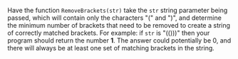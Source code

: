Have the function ```RemoveBrackets(str)``` take the ```str``` string parameter being passed, which will contain only the characters "(" and ")", and determine the minimum number of brackets that need to be removed to create a string of correctly matched brackets. For example: if ```str``` is "(()))" then your program should return the number **1**. The answer could potentially be 0, and there will always be at least one set of matching brackets in the string. 
